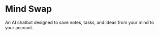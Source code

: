 # Mind Swap

An AI chatbot designed to save notes, tasks, and ideas from your mind to your account.
